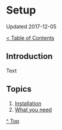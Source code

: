 # Setup

Updated 2017-12-05

[< Table of Contents][0]

## Introduction

Text

## Topics

1. [Installation][1]
2. [What you need][2]

[^ Top][99]

[0]: ../README.md
[1]: install.md
[2]: what_you_need.md
[99]: README.md
